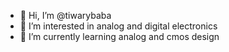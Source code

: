 - 👋 Hi, I’m @tiwarybaba
- 👀 I’m interested in analog and digital electronics 
- 🌱 I’m currently learning analog and cmos design


<!---
tiwarybaba/tiwarybaba is a ✨ special ✨ repository because its `README.md` (this file) appears on your GitHub profile.
You can click the Preview link to take a look at your changes.
--->

